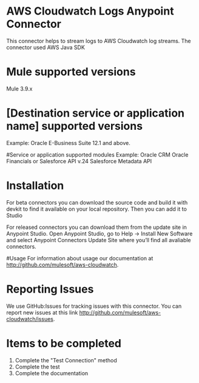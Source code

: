 # AWS Cloudwatch Logs Anypoint Connector

This connector helps to stream logs to AWS Cloudwatch log streams. The connector used AWS Java SDK

# Mule supported versions

Mule 3.9.x

# [Destination service or application name] supported versions
Example:
Oracle E-Business Suite 12.1 and above.

#Service or application supported modules
Example:
Oracle CRM
Oracle Financials
or 
Salesforce API v.24
Salesforce Metadata API


# Installation 
For beta connectors you can download the source code and build it with devkit to find it available on your local repository. Then you can add it to Studio

For released connectors you can download them from the update site in Anypoint Studio. 
Open Anypoint Studio, go to Help → Install New Software and select Anypoint Connectors Update Site where you’ll find all avaliable connectors.

#Usage
For information about usage our documentation at http://github.com/mulesoft/aws-cloudwatch.

# Reporting Issues

We use GitHub:Issues for tracking issues with this connector. You can report new issues at this link http://github.com/mulesoft/aws-cloudwatch/issues.

# Items to be completed
1. Complete the "Test Connection" method 
2. Complete the test
3. Complete the documentation
